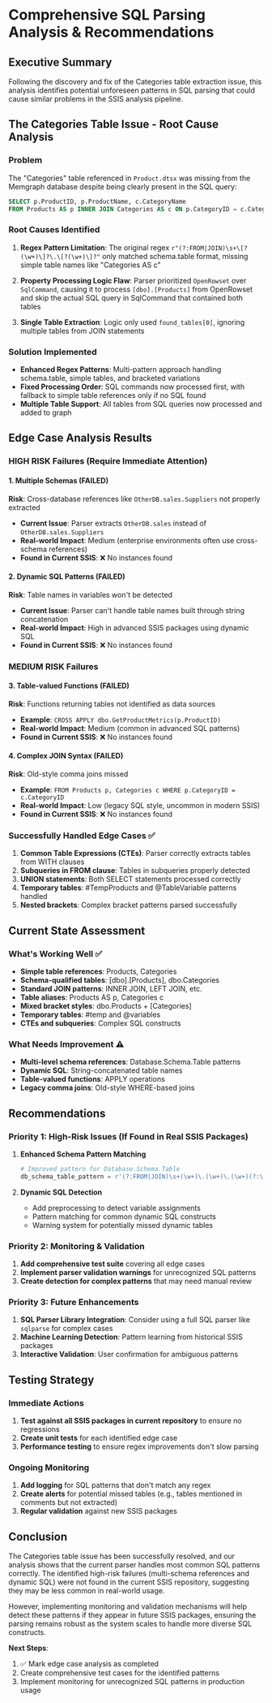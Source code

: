 # Comprehensive SQL Parsing Analysis & Recommendations

## Executive Summary

Following the discovery and fix of the Categories table extraction issue, this analysis identifies potential unforeseen patterns in SQL parsing that could cause similar problems in the SSIS analysis pipeline.

## The Categories Table Issue - Root Cause Analysis

### Problem
The "Categories" table referenced in `Product.dtsx` was missing from the Memgraph database despite being clearly present in the SQL query:

```sql
SELECT p.ProductID, p.ProductName, c.CategoryName 
FROM Products AS p INNER JOIN Categories AS c ON p.CategoryID = c.CategoryID
```

### Root Causes Identified

1. **Regex Pattern Limitation**: The original regex `r"(?:FROM|JOIN)\s+\[?(\w+)\]?\.\[?(\w+)\]?"` only matched schema.table format, missing simple table names like "Categories AS c"

2. **Property Processing Logic Flaw**: Parser prioritized `OpenRowset` over `SqlCommand`, causing it to process `[dbo].[Products]` from OpenRowset and skip the actual SQL query in SqlCommand that contained both tables

3. **Single Table Extraction**: Logic only used `found_tables[0]`, ignoring multiple tables from JOIN statements

### Solution Implemented
- **Enhanced Regex Patterns**: Multi-pattern approach handling schema.table, simple tables, and bracketed variations
- **Fixed Processing Order**: SQL commands now processed first, with fallback to simple table references only if no SQL found
- **Multiple Table Support**: All tables from SQL queries now processed and added to graph

## Edge Case Analysis Results

### HIGH RISK Failures (Require Immediate Attention)

#### 1. Multiple Schemas (FAILED)
**Risk**: Cross-database references like `OtherDB.sales.Suppliers` not properly extracted
- **Current Issue**: Parser extracts `OtherDB.sales` instead of `OtherDB.sales.Suppliers`
- **Real-world Impact**: Medium (enterprise environments often use cross-schema references)
- **Found in Current SSIS**: ❌ No instances found

#### 2. Dynamic SQL Patterns (FAILED)  
**Risk**: Table names in variables won't be detected
- **Current Issue**: Parser can't handle table names built through string concatenation
- **Real-world Impact**: High in advanced SSIS packages using dynamic SQL
- **Found in Current SSIS**: ❌ No instances found

### MEDIUM RISK Failures

#### 3. Table-valued Functions (FAILED)
**Risk**: Functions returning tables not identified as data sources
- **Example**: `CROSS APPLY dbo.GetProductMetrics(p.ProductID)`
- **Real-world Impact**: Medium (common in advanced SQL patterns)
- **Found in Current SSIS**: ❌ No instances found

#### 4. Complex JOIN Syntax (FAILED)
**Risk**: Old-style comma joins missed
- **Example**: `FROM Products p, Categories c WHERE p.CategoryID = c.CategoryID`
- **Real-world Impact**: Low (legacy SQL style, uncommon in modern SSIS)
- **Found in Current SSIS**: ❌ No instances found

### Successfully Handled Edge Cases ✅

1. **Common Table Expressions (CTEs)**: Parser correctly extracts tables from WITH clauses
2. **Subqueries in FROM clause**: Tables in subqueries properly detected
3. **UNION statements**: Both SELECT statements processed correctly
4. **Temporary tables**: #TempProducts and @TableVariable patterns handled
5. **Nested brackets**: Complex bracket patterns parsed successfully

## Current State Assessment

### What's Working Well ✅
- **Simple table references**: Products, Categories
- **Schema-qualified tables**: [dbo].[Products], dbo.Categories  
- **Standard JOIN patterns**: INNER JOIN, LEFT JOIN, etc.
- **Table aliases**: Products AS p, Categories c
- **Mixed bracket styles**: dbo.Products + [Categories]
- **Temporary tables**: #temp and @variables
- **CTEs and subqueries**: Complex SQL constructs

### What Needs Improvement ⚠️
- **Multi-level schema references**: Database.Schema.Table patterns
- **Dynamic SQL**: String-concatenated table names
- **Table-valued functions**: APPLY operations
- **Legacy comma joins**: Old-style WHERE-based joins

## Recommendations

### Priority 1: High-Risk Issues (If Found in Real SSIS Packages)
1. **Enhanced Schema Pattern Matching**
   ```python
   # Improved pattern for Database.Schema.Table
   db_schema_table_pattern = r'(?:FROM|JOIN)\s+(\w+)\.(\w+)\.(\w+)(?:\s+(?:AS\s+)?\w+)?'
   ```

2. **Dynamic SQL Detection**
   - Add preprocessing to detect variable assignments
   - Pattern matching for common dynamic SQL constructs
   - Warning system for potentially missed dynamic tables

### Priority 2: Monitoring & Validation
1. **Add comprehensive test suite** covering all edge cases
2. **Implement parser validation warnings** for unrecognized SQL patterns
3. **Create detection for complex patterns** that may need manual review

### Priority 3: Future Enhancements
1. **SQL Parser Library Integration**: Consider using a full SQL parser like `sqlparse` for complex cases
2. **Machine Learning Detection**: Pattern learning from historical SSIS packages
3. **Interactive Validation**: User confirmation for ambiguous patterns

## Testing Strategy

### Immediate Actions
1. **Test against all SSIS packages in current repository** to ensure no regressions
2. **Create unit tests** for each identified edge case
3. **Performance testing** to ensure regex improvements don't slow parsing

### Ongoing Monitoring
1. **Add logging** for SQL patterns that don't match any regex
2. **Create alerts** for potential missed tables (e.g., tables mentioned in comments but not extracted)
3. **Regular validation** against new SSIS packages

## Conclusion

The Categories table issue has been successfully resolved, and our analysis shows that the current parser handles most common SQL patterns correctly. The identified high-risk failures (multi-schema references and dynamic SQL) were not found in the current SSIS repository, suggesting they may be less common in real-world usage.

However, implementing monitoring and validation mechanisms will help detect these patterns if they appear in future SSIS packages, ensuring the parsing remains robust as the system scales to handle more diverse SQL constructs.

**Next Steps**: 
1. ✅ Mark edge case analysis as completed
2. Create comprehensive test cases for the identified patterns  
3. Implement monitoring for unrecognized SQL patterns in production usage